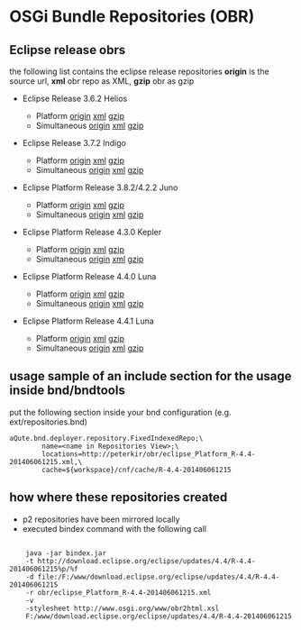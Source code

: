 # OSGi Bundle Repositories (OBR)

## Eclipse release obrs 

the following list contains the eclipse release repositories <b>origin</b> is the source url, <b>xml</b> obr repo as XML, <b>gzip</b> obr as gzip 

- Eclipse Release 3.6.2 Helios                
	- Platform     [origin](http://download.eclipse.org/eclipse/updates/3.6/R-3.6.2-201102101200) [xml](eclipse_3.6.2_Platform.xml)     [gzip](eclipse_3.6.2_Platform.xml.gz)
	- Simultaneous [origin](http://download.eclipse.org/releases/helios/201102250900)             [xml](eclipse_3.6.2_Simultaneous.xml) [gzip](eclipse_3.6.2_Simultaneous.xml.gz)
                                                             
- Eclipse Release 3.7.2 Indigo                
	- Platform     [origin](http://download.eclipse.org/eclipse/updates/3.7/R-3.7.2-201202080800) [xml](eclipse_3.7.2_Platform.xml)     [gzip](eclipse_3.7.2_Platform.xml.gz)
	- Simultaneous [origin](http://download.eclipse.org/releases/indigo/201202240900)             [xml](eclipse_3.7.2_Simultaneous.xml) [gzip](eclipse_3.7.2_Simultaneous.xml.gz)

- Eclipse Platform Release 3.8.2/4.2.2 Juno
	- Platform     [origin](http://download.eclipse.org/eclipse/updates/3.8/R-3.8.2-201301310800) [xml](eclipse_3.8.2_Platform.xml)     [gzip](eclipse_3.8.2_Platform.xml.gz)
	- Simultaneous [origin](http://download.eclipse.org/releases/juno/201303010900)               [xml](eclipse_3.8.2_Simultaneous.xml) [gzip](eclipse_3.8.2_Simultaneous.xml.gz)

- Eclipse Platform Release 4.3.0 Kepler
	- Platform     [origin](http://download.eclipse.org/eclipse/updates/4.3/R-4.3.2-201402211700) [xml](eclipse_4.3.2_Platform.xml)     [gzip](eclipse_4.3.2_Platform.xml.gz)
	- Simultaneous [origin](http://download.eclipse.org/releases/kepler/201402280900)             [xml](eclipse_4.3.2_Simultaneous.xml) [gzip](eclipse_4.3.2_Simultaneous.xml.gz)

- Eclipse Platform Release 4.4.0 Luna
	- Platform     [origin](http://download.eclipse.org/eclipse/updates/4.4/R-4.4-201406061215)   [xml](eclipse_4.4.0_Platform.xml)     [gzip](eclipse_4.4.0_Platform.xml.gz)
	- Simultaneous [origin](http://download.eclipse.org/releases/luna/201406250900)               [xml](eclipse_4.4.0_Simultaneous.xml) [gzip](eclipse_4.4.0_Simultaneous.xml.gz)

- Eclipse Platform Release 4.4.1 Luna                
	- Platform     [origin](http://download.eclipse.org/eclipse/updates/4.4/R-4.4.1-201409250400) [xml](eclipse_4.4.1_Platform.xml)     [gzip](eclipse_4.4.1_Platform.xml.gz)
	- Simultaneous [origin](http://download.eclipse.org/releases/luna/201409261001)               [xml](eclipse_4.4.1_Simultaneous.xml) [gzip](eclipse_4.4.1_Simultaneous.xml.gz) 


## <a name="usage">usage</a> sample of an include section for the usage inside bnd/bndtools

put the following section inside your bnd configuration (e.g. ext/repositories.bnd)

    aQute.bnd.deployer.repository.FixedIndexedRepo;\ 
    		name=<name in Repositories View>;\
    		locations=http://peterkir/obr/eclipse_Platform_R-4.4-201406061215.xml,\
            cache=${workspace}/cnf/cache/R-4.4-201406061215


## how where these repositories created

- p2 repositories have been mirrored locally
- executed bindex command with the following call

<pre><code>
    java -jar bindex.jar
    -t http://download.eclipse.org/eclipse/updates/4.4/R-4.4-201406061215%p/%f
    -d file:/F:/www/download.eclipse.org/eclipse/updates/4.4/R-4.4-201406061215
    -r obr/eclipse_Platform_R-4.4-201406061215.xml
    -v
    -stylesheet http://www.osgi.org/www/obr2html.xsl
    F:/www/download.eclipse.org/eclipse/updates/4.4/R-4.4-201406061215
</code></pre>
